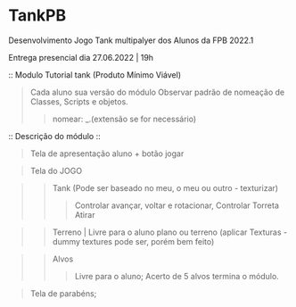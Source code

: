 # TankPB
Desenvolvimento Jogo Tank multipalyer dos Alunos da FPB 2022.1

Entrega presencial dia 27.06.2022 | 19h

:: Modulo Tutorial tank (Produto Mínimo Viável)
> Cada aluno sua versão do módulo
> Observar padrão de nomeação de Classes, Scripts e objetos.
>> nomear: <Primeira e Segunda letra de seu nome em maiusculo>_<nome do objeto ou classeou ou Scrip>.(extensão se for necessário)

:: Descrição do módulo ::
  > Tela de apresentação aluno + botão jogar
  
  
  > Tela do JOGO
  
  >> Tank (Pode ser baseado no meu, o meu ou outro - texturizar)
  >>> Controlar avançar, voltar e rotacionar,
  >>> Controlar Torreta
  >>> Atirar
  
  >> Terreno | Livre para o aluno plano ou terreno (aplicar Texturas - dummy textures pode ser, porém bem feito)

  >> Alvos
  >>> Livre para o aluno;
  >>> Acerto de 5 alvos termina o módulo.
  

  > Tela de parabéns;
